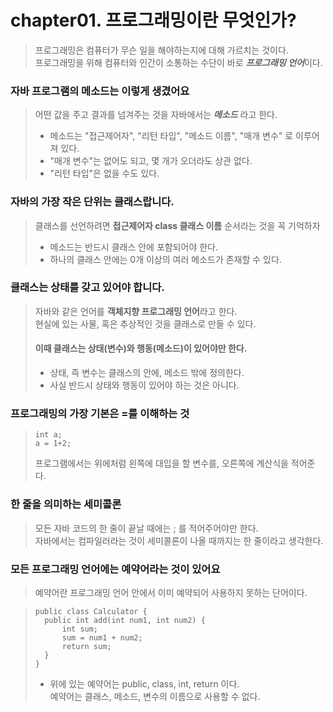 # chapter01. 프로그래밍이란 무엇인가?

> 프로그래밍은 컴퓨터가 무슨 일을 해야하는지에 대해 가르치는 것이다.   
> 프로그래밍을 위해 컴퓨터와 인간이 소통하는 수단이 바로 ***프로그래밍 언어***이다.

### 자바 프로그램의 메소드는 이렇게 생겼어요
> 어떤 값을 주고 결과를 넘겨주는 것을 자바에서는 ***메소드*** 라고 한다.   
>  - 메소드는 "접근제어자", "리턴 타입", "메소드 이름", "매개 변수" 로 이루어져 있다.
>  - "매개 변수"는 없어도 되고, 몇 개가 오더라도 상관 없다.
>  - "리턴 타입"은 없을 수도 있다.

### 자바의 가장 작은 단위는 클래스랍니다.

> 클래스를 선언하려면 **접근제어자 class 클래스 이름** 순서라는 것을 꼭 기억하자   
> - 메소드는 반드시 클래스 안에 포함되어야 한다.
> - 하나의 클래스 안에는 0개 이상의 여러 메소드가 존재할 수 있다.

### 클래스는 상태를 갖고 있어야 합니다.

> 자바와 같은 언어를 **객체지향 프로그래밍 언어**라고 한다.   
> 현실에 있는 사물, 혹은 추상적인 것을 클래스로 만들 수 있다.
>  #### 이때 클래스는 상태(변수)와 행동(메소드)이 있어야만 한다.
> - 상태, 즉 변수는 클래스의 안에, 메소드 밖에 정의한다.
> - 사실 반드시 상태와 행동이 있어야 하는 것은 아니다.

### 프로그래밍의 가장 기본은 =를 이해하는 것

> ````
> int a;
> a = 1+2;
>````
> 프로그램에서는 위에처럼 왼쪽에 대입을 할 변수를, 오른쪽에 계산식을 적어준다.

### 한 줄을 의미하는 세미콜론

> 모든 자바 코드의 한 줄이 끝날 때에는 ; 를 적어주어야만 한다.   
> 자바에서는 컴파일러라는 것이 세미콜론이 나올 때까지는 한 줄이라고 생각한다.

### 모든 프로그래밍 언어에는 예약어라는 것이 있어요

> 예약어란 프로그래밍 언어 안에서 이미 예약되어 사용하지 못하는 단어이다.

> ````
> public class Calculator {
>   public int add(int num1, int num2) {
>       int sum;
>       sum = num1 + num2;
>       return sum;
>   }
> }
>````
>- 위에 있는 예약어는 public, class, int, return 이다.   
> 예약어는 클래스, 메소드, 변수의 이름으로 사용할 수 없다.